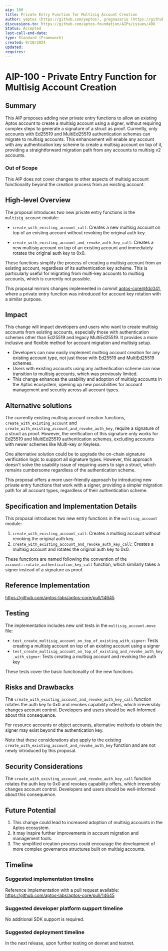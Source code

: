 ```yaml
---
aip: 100
title: Private Entry Function for Multisig Account Creation
author: yeptos (https://github.com/yeptos), gregnazario (https://github.com/gregnazario)
discussions-to: https://github.com/aptos-foundation/AIPs/issues/498
Status: Accepted
last-call-end-date:
type: Standard (Framework)
created: 9/10/2024
updated:
requires:
---
```


# AIP-100 - Private Entry Function for Multisig Account Creation

## Summary

This AIP proposes adding new private entry functions to allow an existing Aptos account to create a multisig account using a signer, without requiring complex steps to generate a signature of a struct as proof. Currently, only accounts with Ed25519 and MultiEd25519 authentication schemes can migrate to multisig accounts. This enhancement will enable any account with any authentication key scheme to create a multisig account on top of it, providing a straightforward migration path from any accounts to multisig v2 accounts.

### Out of Scope

This AIP does not cover changes to other aspects of multisig account functionality beyond the creation process from an existing account.

## High-level Overview

The proposal introduces two new private entry functions in the `multisig_account` module:

- `create_with_existing_account_call`: Creates a new multisig account on top of an existing account without revoking the original auth key.

- `create_with_existing_account_and_revoke_auth_key_call`: Creates a new multisig account on top of an existing account and immediately rotates the original auth key to 0x0.

These functions simplify the process of creating a multisig account from an existing account, regardless of its authentication key scheme. This is particularly useful for migrating from multi-key accounts to multisig accounts, which is currently not possible.

This proposal mirrors changes implemented in commit [aptos-core@fdc041](https://github.com/aptos-labs/aptos-core/commit/fdc041f37e4cb17d2c7f4bb2e0ad784a3f007614), where a private entry function was introduced for account key rotation with a similar purpose.

## Impact

This change will impact developers and users who want to create multisig accounts from existing accounts, especially those with authentication schemes other than Ed25519 and legacy MultiEd25519. It provides a more inclusive and flexible method for account migration and multisig setup.

- Developers can now easily implement multisig account creation for any existing account type, not just those with Ed25519 and MultiEd25519 schemes.
- Users with existing accounts using any authentication scheme can now transition to multisig accounts, which was previously limited.
- This change enhances the usability and adoption of multisig accounts in the Aptos ecosystem, opening up new possibilities for account management and security across all account types.

## Alternative solutions

The currently existing multisig account creation functions, `create_with_existing_account` and `create_with_existing_account_and_revoke_auth_key`, require a signature of a struct as proof. However, the verification of this signature only works for Ed25519 and MultiEd25519 authentication schemes, excluding accounts with newer schemes like Multi-key or Keyless.

One alternative solution could be to upgrade the on-chain signature verification logic to support all signature types. However, this approach doesn't solve the usability issue of requiring users to sign a struct, which remains cumbersome regardless of the authentication scheme.

This proposal offers a more user-friendly approach by introducing new private entry functions that work with a signer, providing a simpler migration path for all account types, regardless of their authentication scheme.

## Specification and Implementation Details

This proposal introduces two new entry functions in the `multisig_account` module:

1. `create_with_existing_account_call`: Creates a multisig account without revoking the original auth key.
2. `create_with_existing_account_and_revoke_auth_key_call`: Creates a multisig account and rotates the original auth key to 0x0.

These functions are named following the convention of the `account::rotate_authentication_key_call` function, which similarly takes a signer instead of a signature as proof.

## Reference Implementation

https://github.com/aptos-labs/aptos-core/pull/14645

## Testing 

The implementation includes new unit tests in the `multisig_account.move` file:

- `test_create_multisig_account_on_top_of_existing_with_signer`: Tests creating a multisig account on top of an existing account using a signer
- `test_create_multisig_account_on_top_of_existing_and_revoke_auth_key_with_signer`: Tests creating a multisig account and revoking the auth key

These tests cover the basic functionality of the new functions.

## Risks and Drawbacks

The `create_with_existing_account_and_revoke_auth_key_call` function rotates the auth key to 0x0 and revokes capability offers, which irreversibly changes account control. Developers and users should be well-informed about this consequence.

For resource accounts or object accounts, alternative methods to obtain the signer may exist beyond the authentication key.

Note that these considerations also apply to the existing `create_with_existing_account_and_revoke_auth_key` function and are not newly introduced by this proposal.

## Security Considerations

The `create_with_existing_account_and_revoke_auth_key_call` function rotates the auth key to 0x0 and revokes capability offers, which irreversibly changes account control. Developers and users should be well-informed about this consequence.

## Future Potential

1. This change could lead to increased adoption of multisig accounts in the Aptos ecosystem.
2. It may inspire further improvements in account migration and management tools.
3. The simplified creation process could encourage the development of more complex governance structures built on multisig accounts.

## Timeline

### Suggested implementation timeline

Reference implementation with a pull request available: https://github.com/aptos-labs/aptos-core/pull/14645

### Suggested developer platform support timeline

No additional SDK support is required.

### Suggested deployment timeline

In the next release, upon further testing on devnet and testnet.
